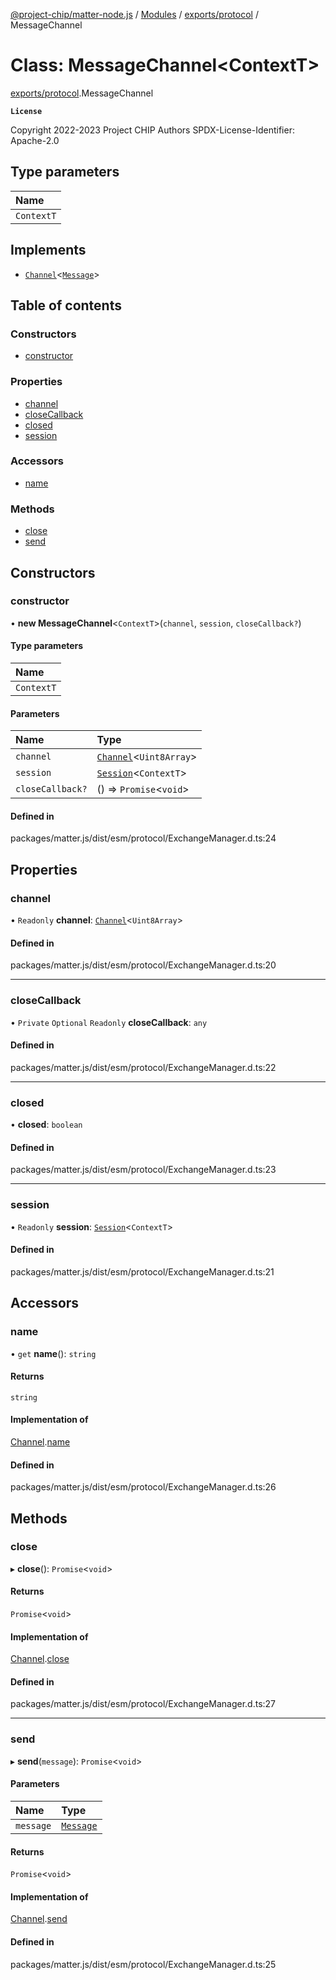 [@project-chip/matter-node.js](../README.md) / [Modules](../modules.md) / [exports/protocol](../modules/exports_protocol.md) / MessageChannel

# Class: MessageChannel<ContextT\>

[exports/protocol](../modules/exports_protocol.md).MessageChannel

**`License`**

Copyright 2022-2023 Project CHIP Authors
SPDX-License-Identifier: Apache-2.0

## Type parameters

| Name |
| :------ |
| `ContextT` |

## Implements

- [`Channel`](../interfaces/exports_common.Channel.md)<[`Message`](../interfaces/exports_codec.Message.md)\>

## Table of contents

### Constructors

- [constructor](exports_protocol.MessageChannel.md#constructor)

### Properties

- [channel](exports_protocol.MessageChannel.md#channel)
- [closeCallback](exports_protocol.MessageChannel.md#closecallback)
- [closed](exports_protocol.MessageChannel.md#closed)
- [session](exports_protocol.MessageChannel.md#session)

### Accessors

- [name](exports_protocol.MessageChannel.md#name)

### Methods

- [close](exports_protocol.MessageChannel.md#close)
- [send](exports_protocol.MessageChannel.md#send)

## Constructors

### constructor

• **new MessageChannel**<`ContextT`\>(`channel`, `session`, `closeCallback?`)

#### Type parameters

| Name |
| :------ |
| `ContextT` |

#### Parameters

| Name | Type |
| :------ | :------ |
| `channel` | [`Channel`](../interfaces/exports_common.Channel.md)<`Uint8Array`\> |
| `session` | [`Session`](../interfaces/exports_session.Session.md)<`ContextT`\> |
| `closeCallback?` | () => `Promise`<`void`\> |

#### Defined in

packages/matter.js/dist/esm/protocol/ExchangeManager.d.ts:24

## Properties

### channel

• `Readonly` **channel**: [`Channel`](../interfaces/exports_common.Channel.md)<`Uint8Array`\>

#### Defined in

packages/matter.js/dist/esm/protocol/ExchangeManager.d.ts:20

___

### closeCallback

• `Private` `Optional` `Readonly` **closeCallback**: `any`

#### Defined in

packages/matter.js/dist/esm/protocol/ExchangeManager.d.ts:22

___

### closed

• **closed**: `boolean`

#### Defined in

packages/matter.js/dist/esm/protocol/ExchangeManager.d.ts:23

___

### session

• `Readonly` **session**: [`Session`](../interfaces/exports_session.Session.md)<`ContextT`\>

#### Defined in

packages/matter.js/dist/esm/protocol/ExchangeManager.d.ts:21

## Accessors

### name

• `get` **name**(): `string`

#### Returns

`string`

#### Implementation of

[Channel](../interfaces/exports_common.Channel.md).[name](../interfaces/exports_common.Channel.md#name)

#### Defined in

packages/matter.js/dist/esm/protocol/ExchangeManager.d.ts:26

## Methods

### close

▸ **close**(): `Promise`<`void`\>

#### Returns

`Promise`<`void`\>

#### Implementation of

[Channel](../interfaces/exports_common.Channel.md).[close](../interfaces/exports_common.Channel.md#close)

#### Defined in

packages/matter.js/dist/esm/protocol/ExchangeManager.d.ts:27

___

### send

▸ **send**(`message`): `Promise`<`void`\>

#### Parameters

| Name | Type |
| :------ | :------ |
| `message` | [`Message`](../interfaces/exports_codec.Message.md) |

#### Returns

`Promise`<`void`\>

#### Implementation of

[Channel](../interfaces/exports_common.Channel.md).[send](../interfaces/exports_common.Channel.md#send)

#### Defined in

packages/matter.js/dist/esm/protocol/ExchangeManager.d.ts:25
